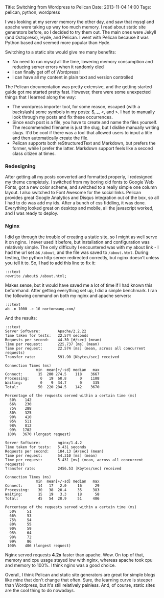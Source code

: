 Title: Switching from Wordpress to Pelican
Date: 2013-11-04 14:00
Tags: pelican, python, wordpress

I was looking at my server memory the other day, and saw that mysql and apache were taking up way too much memory. I read about static site generators before, so I decided to try them out. The main ones were Jekyll (and Octopress), Hyde, and Pelican. I went with Pelican because it was Python based and seemed more popular than Hyde.

Switching to a static site would give me many benefits:

* No need to run mysql all the time, lowering memory consumption and reducing server errors when it randomly died
* I can finally get off of Wordpress!
* I can have all my content in plain text and version controlled

The Pelican documentation was pretty extensive, and the getting started guide got me started pretty fast. However, there were some unexpected things that I learned along the way:

* The wordpress importer tool, for some reason, escaped (with a backslash) some symbols in my posts: $, _, <, and >. I had to manually look through my posts and fix these occurrences.
* Since each post is a file, you have to create and name the files yourself. The recommended filename is just the slug, but I dislike manually writing slugs. It'd be cool if there was a tool that allowed users to input a title and then automatically create the file.
* Pelican supports both reStructuredText and Markdown, but prefers the former, while I prefer the latter. Markdown support feels like a second class citizen at times.

### Redesigning

After getting all my posts converted and formatted properly, I redesigned my theme completely. I switched from my boring old fonts to Google Web Fonts, got a new color scheme, and switched to a really simple one column layout. I also switched to Font Awesome for the social links. Pelican provides great Google Analytics and Disqus integration out of the box, so all I had to do was add my ids. After a bunch of css fiddling, it was done. Everything looked great on desktop and mobile, all the javascript worked, and I was ready to deploy.

### Nginx

I did go through the trouble of creating a static site, so I might as well serve it on nginx. I never used it before, but installation and configuration was relatively simple. The only difficulty I encountered was with my about link - I had the url set as `/about`, and the file was saved to `/about.html`. During testing, the python http server redirected correctly, but nginx doesn't unless you tell it to. So, I had to add this line to fix it:

    :::text
    rewrite /about$ /about.html;

Makes sense, but it would have saved me a lot of time if I had known this beforehand. After getting everything set up, I did a simple benchmark. I ran the following command on both my nginx and apache servers:

    :::text
    ab -n 1000 -c 10 nortonwang.com/

And the results:

    :::text
    Server Software:        Apache/2.2.22
    Time taken for tests:   22.574 seconds
    Requests per second:    44.30 [#/sec] (mean)
    Time per request:       225.737 [ms] (mean)
    Time per request:       22.574 [ms] (mean, across all concurrent requests)
    Transfer rate:          591.90 [Kbytes/sec] received

    Connection Times (ms)
                  min  mean[+/-sd] median   max
    Connect:       15  200 274.5    118    3667
    Processing:     0   19  60.8      0    1108
    Waiting:        0    9  34.7      0     335
    Total:         50  220 284.5    142    3670

    Percentage of the requests served within a certain time (ms)
      50%    142
      66%    230
      75%    288
      80%    325
      90%    410
      95%    511
      98%    812
      99%   1702
     100%   3670 (longest request)

    Server Software:        nginx/1.4.2
    Time taken for tests:   5.431 seconds
    Requests per second:    184.13 [#/sec] (mean)
    Time per request:       54.310 [ms] (mean)
    Time per request:       5.431 [ms] (mean, across all concurrent requests)
    Transfer rate:          2456.53 [Kbytes/sec] received

    Connection Times (ms)
                  min  mean[+/-sd] median   max
    Connect:       14   17   2.0     16      29
    Processing:    30   38  20.4     35     383
    Waiting:       15   19   3.3     18      58
    Total:         45   54  20.9     51     406

    Percentage of the requests served within a certain time (ms)
      50%     51
      66%     53
      75%     54
      80%     55
      90%     59
      95%     64
      98%     72
      99%     86
     100%    406 (longest request)

Nginx served requests **4.2x** faster than apache. Wow. On top of that, memory and cpu usage stayed low with nginx, whereas apache took cpu and memory to 100%. I think nginx was a good choice.

Overall, I think Pelican and static site generators are great for simple blogs like mine that don't change that often. Sure, the learning curve is steeper than Wordpress, but it's still relatively painless. And, of course, static sites are the cool thing to do nowadays.
